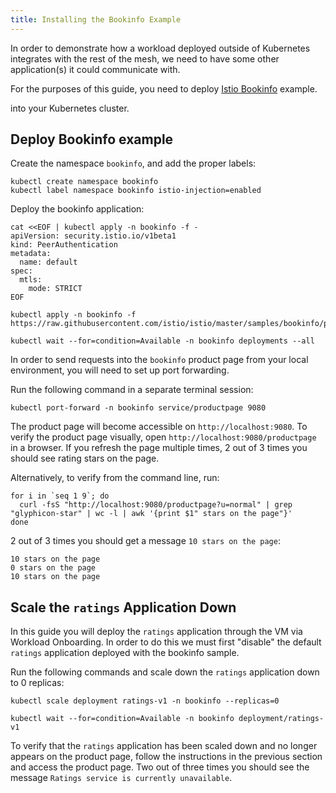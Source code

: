 ```yaml
---
title: Installing the Bookinfo Example
---
```


In order to demonstrate how a workload deployed outside of Kubernetes integrates with
the rest of the mesh, we need to have some other application(s) it could
communicate with.

For the purposes of this guide, you need to deploy [Istio Bookinfo](https://istio.io/latest/docs/examples/bookinfo/) example.

into your Kubernetes cluster.

## Deploy Bookinfo example

Create the namespace `bookinfo`, and add the proper labels:

```bash{promptUser: "alice"}
kubectl create namespace bookinfo
kubectl label namespace bookinfo istio-injection=enabled
```

Deploy the bookinfo application:

```bash{promptUser: "alice"}
cat <<EOF | kubectl apply -n bookinfo -f -
apiVersion: security.istio.io/v1beta1
kind: PeerAuthentication
metadata:
  name: default
spec:
  mtls:
    mode: STRICT
EOF

kubectl apply -n bookinfo -f https://raw.githubusercontent.com/istio/istio/master/samples/bookinfo/platform/kube/bookinfo.yaml

kubectl wait --for=condition=Available -n bookinfo deployments --all
```

In order to send requests into the `bookinfo` product page from your local
environment, you will need to set up port forwarding.

Run the following command in a separate terminal session:

```bash{promptUser: "alice"}
kubectl port-forward -n bookinfo service/productpage 9080
```

The product page will become accessible on `http://localhost:9080`.
To verify the product page visually, open `http://localhost:9080/productpage`
in a browser. If you refresh the page multiple times, 2 out of 3 times you should see rating stars on the page.

Alternatively, to verify from the command line, run:

```bash{promptUser: "alice"}
for i in `seq 1 9`; do
  curl -fsS "http://localhost:9080/productpage?u=normal" | grep "glyphicon-star" | wc -l | awk '{print $1" stars on the page"}'
done
```

2 out of 3 times you should get a message `10 stars on the page`:

```bash{promptUser: "alice"}
10 stars on the page
0 stars on the page
10 stars on the page
```

## Scale the `ratings` Application Down

In this guide you will deploy the `ratings` application through the
VM via Workload Onboarding. In order to do this we must first
"disable" the default `ratings` application deployed with the
bookinfo sample.

Run the following commands and scale down the `ratings` application down to 0 replicas:

```bash{promptUser: "alice"}
kubectl scale deployment ratings-v1 -n bookinfo --replicas=0

kubectl wait --for=condition=Available -n bookinfo deployment/ratings-v1
```

To verify that the `ratings` application has been scaled down and
no longer appears on the product page, follow the instructions in the
previous section and access the product page. Two out of three times
you should see the message `Ratings service is currently unavailable`.  
